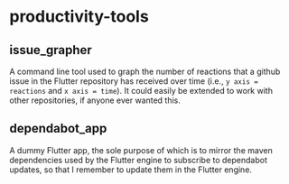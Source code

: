 # productivity-tools

## issue_grapher

A command line tool used to graph the number of reactions that a github issue in the Flutter repository has received over time (i.e., `y axis = reactions` and `x axis = time`). It could easily be extended to work with other repositories, if anyone ever wanted this.

## dependabot_app

A dummy Flutter app, the sole purpose of which is to mirror the maven dependencies used by the Flutter engine to subscribe to dependabot updates, so that I remember to update them in the Flutter engine.
